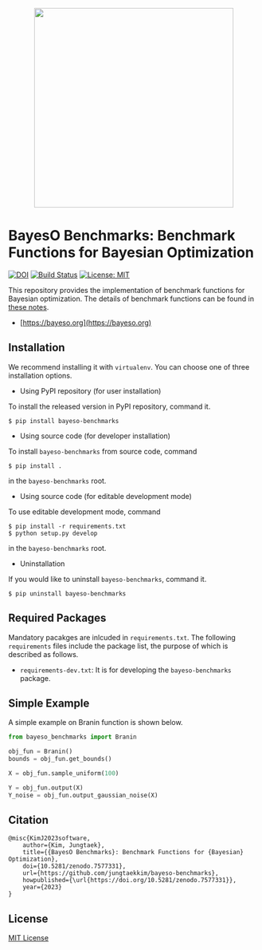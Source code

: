 <p align="center">
<img src="https://github.com/jungtaekkim/bayeso/blob/main/docs/_static/assets/logo_bayeso_capitalized.svg" width="400" />
</p>

# BayesO Benchmarks: Benchmark Functions for Bayesian Optimization
[![DOI](https://zenodo.org/badge/DOI/10.5281/zenodo.7577331.svg)](https://doi.org/10.5281/zenodo.7577331)
[![Build Status](https://github.com/jungtaekkim/bayeso-benchmarks/actions/workflows/pytest.yml/badge.svg)](https://github.com/jungtaekkim/bayeso-benchmarks/actions/workflows/pytest.yml)
[![License: MIT](https://img.shields.io/badge/License-MIT-yellow.svg)](https://opensource.org/licenses/MIT)

This repository provides the implementation of benchmark functions for Bayesian optimization.
The details of benchmark functions can be found in [these notes](https://jungtaek.github.io/notes/benchmarks_bo.pdf).

* [https://bayeso.org](https://bayeso.org)

## Installation
We recommend installing it with `virtualenv`.
You can choose one of three installation options.

* Using PyPI repository (for user installation)

To install the released version in PyPI repository, command it.

```shell
$ pip install bayeso-benchmarks
```

* Using source code (for developer installation)

To install `bayeso-benchmarks` from source code, command

```shell
$ pip install .
```
in the `bayeso-benchmarks` root.

* Using source code (for editable development mode)

To use editable development mode, command

```shell
$ pip install -r requirements.txt
$ python setup.py develop
```
in the `bayeso-benchmarks` root.

* Uninstallation

If you would like to uninstall `bayeso-benchmarks`, command it.

```shell
$ pip uninstall bayeso-benchmarks
```

## Required Packages
Mandatory pacakges are inlcuded in `requirements.txt`.
The following `requirements` files include the package list, the purpose of which is described as follows.

* `requirements-dev.txt`: It is for developing the `bayeso-benchmarks` package.

## Simple Example
A simple example on Branin function is shown below.
```python
from bayeso_benchmarks import Branin

obj_fun = Branin()
bounds = obj_fun.get_bounds()

X = obj_fun.sample_uniform(100)

Y = obj_fun.output(X)
Y_noise = obj_fun.output_gaussian_noise(X)
```

## Citation
```
@misc{KimJ2023software,
    author={Kim, Jungtaek},
    title={{BayesO Benchmarks}: Benchmark Functions for {Bayesian} Optimization},
    doi={10.5281/zenodo.7577331},
    url={https://github.com/jungtaekkim/bayeso-benchmarks},
    howpublished={\url{https://doi.org/10.5281/zenodo.7577331}},
    year={2023}
}
```

## License
[MIT License](LICENSE)
